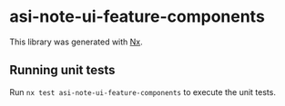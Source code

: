 # asi-note-ui-feature-components

This library was generated with [Nx](https://nx.dev).

## Running unit tests

Run `nx test asi-note-ui-feature-components` to execute the unit tests.
